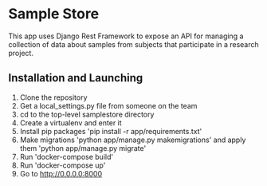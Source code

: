 # Sample Store

This app uses Django Rest Framework to expose an API for managing a collection of data about samples from subjects that participate in a research project. 

## Installation and Launching

1. Clone the repository
2. Get a local_settings.py file from someone on the team
3. cd to the top-level samplestore directory
4. Create a virtualenv and enter it
5. Install pip packages 'pip install -r app/requirements.txt'
6. Make migrations 'python app/manage.py makemigrations' and apply them 'python app/manage.py migrate'
7. Run 'docker-compose build'
8. Run 'docker-compose up'
9. Go to http://0.0.0.0:8000